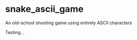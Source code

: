 snake_ascii_game
================

An old-school shooting game using entirely ASCII characters


Testing...

